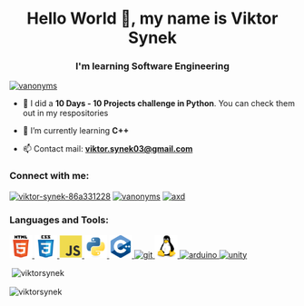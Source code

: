 <h1 align="center">Hello World 👋, my name is Viktor Synek</h1>
<h3 align="center">I'm learning Software Engineering</h3>

<p align="left"> <a href="https://twitter.com/viktorsynn" target="blank"><img src="https://img.shields.io/twitter/follow/vanonyms?logo=twitter&style=for-the-badge" alt="vanonyms" /></a> </p>

- 🔭 I did a **10 Days - 10 Projects challenge in Python**. You can check them out in my respositories

- 📌 I’m currently learning **C++**

- 📫 Contact mail: **viktor.synek03@gmail.com**

<h3 align="left">Connect with me:</h3>
<p align="left">
<a href="https://linkedin.com/in/viktor-synek-86a331228" target="_blank"><img align="center" src="https://raw.githubusercontent.com/rahuldkjain/github-profile-readme-generator/master/src/images/icons/Social/linked-in-alt.svg" alt="viktor-synek-86a331228" height="30" width="40" /></a>
<a href="https://twitter.com/viktorsynn" target="_blank"><img align="center" src="https://raw.githubusercontent.com/rahuldkjain/github-profile-readme-generator/master/src/images/icons/Social/twitter.svg" alt="vanonyms" height="30" width="40" /></a>
<a href="https://www.youtube.com/channel/UCuRRvG-P7uZcG571zY9qUBQ" target="_blank"><img align="center" src="https://raw.githubusercontent.com/rahuldkjain/github-profile-readme-generator/master/src/images/icons/Social/youtube.svg" alt="axd" height="30" width="40" /></a>
</p>



<h3 align="left">Languages and Tools:</h3>
<p align="left"> <a href="https://www.w3.org/html/" target="_blank" rel="noreferrer"> <img src="https://raw.githubusercontent.com/devicons/devicon/master/icons/html5/html5-original-wordmark.svg" alt="html5" width="40" height="40"/> </a>  <a href="https://www.w3schools.com/css/" target="_blank" rel="noreferrer"> <img src="https://raw.githubusercontent.com/devicons/devicon/master/icons/css3/css3-original-wordmark.svg" alt="css3" width="40" height="40"/> </a><a href="https://developer.mozilla.org/en-US/docs/Web/JavaScript" target="_blank" rel="noreferrer"> <img src="https://raw.githubusercontent.com/devicons/devicon/master/icons/javascript/javascript-original.svg" alt="javascript" width="40" height="40"/> </a><a href="https://www.python.org" target="_blank" rel="noreferrer"> <img src="https://raw.githubusercontent.com/devicons/devicon/master/icons/python/python-original.svg" alt="python" width="40" height="40"/> </a> <a href="https://www.w3schools.com/cpp/" target="_blank" rel="noreferrer"> <img src="https://raw.githubusercontent.com/devicons/devicon/master/icons/cplusplus/cplusplus-original.svg" alt="cplusplus" width="40" height="40"/> </a> <a href="https://git-scm.com/" target="_blank" rel="noreferrer"> <img src="https://www.vectorlogo.zone/logos/git-scm/git-scm-icon.svg" alt="git" width="40" height="40"/> </a><a href="https://www.linux.org/" target="_blank" rel="noreferrer"> <img src="https://raw.githubusercontent.com/devicons/devicon/master/icons/linux/linux-original.svg" alt="linux" width="40" height="40"/> </a> <a href="https://www.arduino.cc/" target="_blank" rel="noreferrer"> <img src="https://cdn.worldvectorlogo.com/logos/arduino-1.svg" alt="arduino" width="40" height="40"/> </a> <a href="https://unity.com/" target="_blank" rel="noreferrer"> <img src="https://www.vectorlogo.zone/logos/unity3d/unity3d-icon.svg" alt="unity" width="40" height="40"/> </a></p>

<p>&nbsp;<img align="center" src="https://github-readme-stats.vercel.app/api?username=viktorsynek&show_icons=true&locale=en" alt="viktorsynek" /></p>

<p><img align="center" src="https://github-readme-streak-stats.herokuapp.com/?user=viktorsynek&" alt="viktorsynek" /></p>
